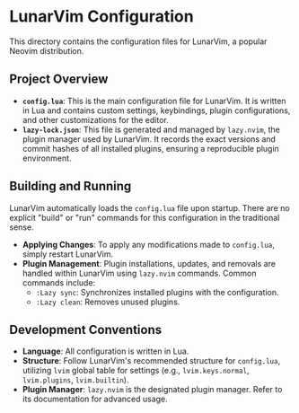 # LunarVim Configuration

This directory contains the configuration files for LunarVim, a popular Neovim distribution.

## Project Overview

*   **`config.lua`**: This is the main configuration file for LunarVim. It is written in Lua and contains custom settings, keybindings, plugin configurations, and other customizations for the editor.
*   **`lazy-lock.json`**: This file is generated and managed by `lazy.nvim`, the plugin manager used by LunarVim. It records the exact versions and commit hashes of all installed plugins, ensuring a reproducible plugin environment.

## Building and Running

LunarVim automatically loads the `config.lua` file upon startup. There are no explicit "build" or "run" commands for this configuration in the traditional sense.

*   **Applying Changes**: To apply any modifications made to `config.lua`, simply restart LunarVim.
*   **Plugin Management**: Plugin installations, updates, and removals are handled within LunarVim using `lazy.nvim` commands. Common commands include:
    *   `:Lazy sync`: Synchronizes installed plugins with the configuration.
    *   `:Lazy clean`: Removes unused plugins.

## Development Conventions

*   **Language**: All configuration is written in Lua.
*   **Structure**: Follow LunarVim's recommended structure for `config.lua`, utilizing `lvim` global table for settings (e.g., `lvim.keys.normal`, `lvim.plugins`, `lvim.builtin`).
*   **Plugin Manager**: `lazy.nvim` is the designated plugin manager. Refer to its documentation for advanced usage.
